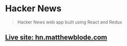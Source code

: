 # Hacker News

> Hacker News web app built using React and Redux

## [Live site: hn.matthewblode.com](https://hn.matthewblode.com/)
